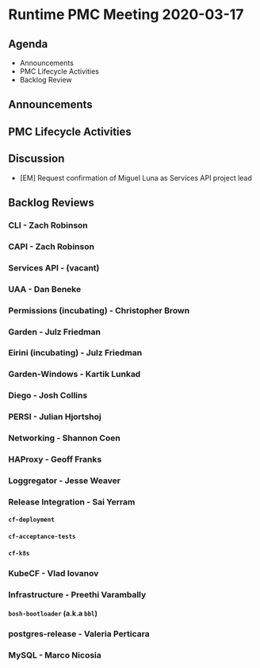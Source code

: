# Runtime PMC Meeting 2020-03-17

## Agenda

* Announcements
* PMC Lifecycle Activities
* Backlog Review


## Announcements


## PMC Lifecycle Activities


## Discussion

- [EM] Request confirmation of Miguel Luna as Services API project lead


## Backlog Reviews

### CLI - Zach Robinson


### CAPI - Zach Robinson


### Services API - (vacant)


### UAA - Dan Beneke


### Permissions (incubating) - Christopher Brown


### Garden - Julz Friedman


### Eirini (incubating) - Julz Friedman


### Garden-Windows - Kartik Lunkad


### Diego - Josh Collins


### PERSI - Julian Hjortshoj


### Networking - Shannon Coen


### HAProxy - Geoff Franks


### Loggregator - Jesse Weaver


### Release Integration - Sai Yerram

#### `cf-deployment`


#### `cf-acceptance-tests`


#### `cf-k8s`


### KubeCF - Vlad Iovanov


### Infrastructure - Preethi Varambally

#### `bosh-bootloader` (a.k.a `bbl`)


### postgres-release - Valeria Perticara


### MySQL - Marco Nicosia
